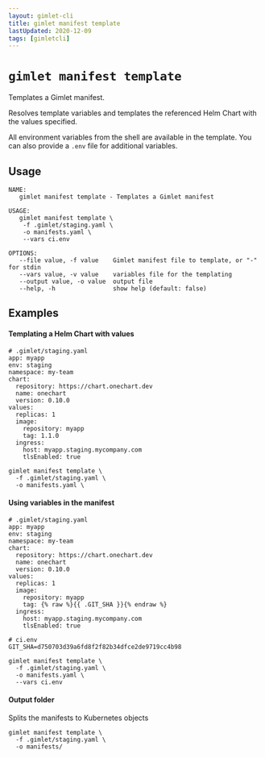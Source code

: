 ```yaml
---
layout: gimlet-cli
title: gimlet manifest template
lastUpdated: 2020-12-09
tags: [gimletcli]
---
```


# `gimlet manifest template`

Templates a Gimlet manifest.

Resolves template variables and templates the referenced Helm Chart with the values specified.

All environment variables from the shell are available in the template. You can also provide a `.env` file for additional variables.

## Usage

```
NAME:
   gimlet manifest template - Templates a Gimlet manifest

USAGE:
   gimlet manifest template \
    -f .gimlet/staging.yaml \
    -o manifests.yaml \
    --vars ci.env

OPTIONS:
   --file value, -f value    Gimlet manifest file to template, or "-" for stdin
   --vars value, -v value    variables file for the templating
   --output value, -o value  output file
   --help, -h                show help (default: false)
```

## Examples

#### Templating a Helm Chart with values

```
# .gimlet/staging.yaml
app: myapp
env: staging
namespace: my-team
chart:
  repository: https://chart.onechart.dev
  name: onechart
  version: 0.10.0
values:
  replicas: 1
  image:
    repository: myapp
    tag: 1.1.0
  ingress:
    host: myapp.staging.mycompany.com
    tlsEnabled: true

gimlet manifest template \
  -f .gimlet/staging.yaml \
  -o manifests.yaml \
```

#### Using variables in the manifest
```
# .gimlet/staging.yaml
app: myapp
env: staging
namespace: my-team
chart:
  repository: https://chart.onechart.dev
  name: onechart
  version: 0.10.0
values:
  replicas: 1
  image:
    repository: myapp
    tag: {% raw %}{{ .GIT_SHA }}{% endraw %}
  ingress:
    host: myapp.staging.mycompany.com
    tlsEnabled: true

# ci.env
GIT_SHA=d750703d39a6fd8f2f82b34dfce2de9719cc4b98

gimlet manifest template \
  -f .gimlet/staging.yaml \
  -o manifests.yaml \
  --vars ci.env
```

#### Output folder

Splits the manifests to Kubernetes objects

```
gimlet manifest template \
  -f .gimlet/staging.yaml \
  -o manifests/
```
